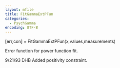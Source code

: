 ```yaml
---
layout: mfile
title: FitGammaExtPFun
categories:
  - PsychGamma
encoding: UTF-8
---
```


[err,con] = FitGammaExtPFun(x,values,measurements)

Error function for power function fit.

9/21/93  DHB  Added positivity constraint.